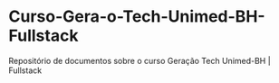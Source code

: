 # Curso-Gera-o-Tech-Unimed-BH-Fullstack
Repositório de documentos sobre o curso Geração Tech Unimed-BH | Fullstack
